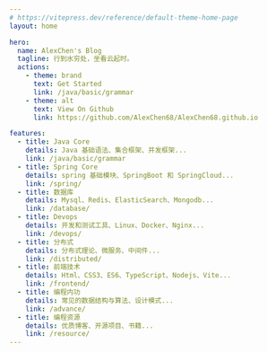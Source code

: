 ```yaml
---
# https://vitepress.dev/reference/default-theme-home-page
layout: home

hero:
  name: AlexChen's Blog
  tagline: 行到水穷处，坐看云起时。
  actions:
    - theme: brand
      text: Get Started
      link: /java/basic/grammar
    - theme: alt
      text: View On Github
      link: https://github.com/AlexChen68/AlexChen68.github.io

features:
  - title: Java Core
    details: Java 基础语法、集合框架、并发框架...
    link: /java/basic/grammar
  - title: Spring Core
    details: spring 基础模块、SpringBoot 和 SpringCloud...
    link: /spring/
  - title: 数据库
    details: Mysql、Redis、ElasticSearch、Mongodb...
    link: /database/
  - title: Devops
    details: 开发和测试工具、Linux、Docker、Nginx...
    link: /devops/
  - title: 分布式
    details: 分布式理论、微服务、中间件...
    link: /distributed/
  - title: 前端技术
    details: Html、CSS3、ES6、TypeScript、Nodejs、Vite...
    link: /frontend/
  - title: 编程内功
    details: 常见的数据结构与算法、设计模式...
    link: /advance/
  - title: 编程资源
    details: 优质博客、开源项目、书籍...
    link: /resource/
---
```


